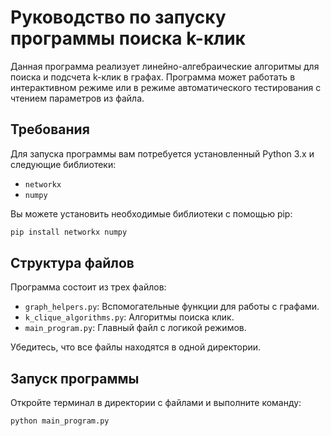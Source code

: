# Руководство по запуску программы поиска k-клик

Данная программа реализует линейно-алгебраические алгоритмы для поиска и подсчета k-клик в графах. Программа может работать в интерактивном режиме или в режиме автоматического тестирования с чтением параметров из файла.

## Требования

Для запуска программы вам потребуется установленный Python 3.x и следующие библиотеки:

- `networkx`
- `numpy`

Вы можете установить необходимые библиотеки с помощью pip:

```bash
pip install networkx numpy 
```
## Структура файлов

Программа состоит из трех файлов:
- `graph_helpers.py`: Вспомогательные функции для работы с графами.
- `k_clique_algorithms.py`: Алгоритмы поиска клик.
- `main_program.py`: Главный файл с логикой режимов.

Убедитесь, что все файлы находятся в одной директории.

## Запуск программы

Откройте терминал в директории с файлами и выполните команду:

```bash
python main_program.py
```
